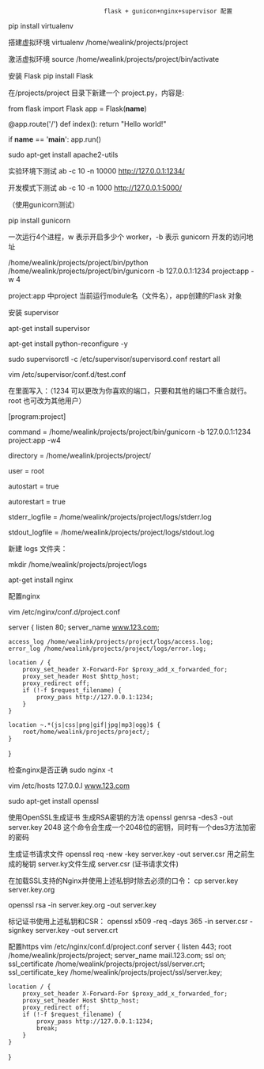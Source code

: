                                flask + gunicon+nginx+supervisor 配置


pip install virtualenv

搭建虚拟环境
 virtualenv /home/wealink/projects/project

激活虚拟环境
source /home/wealink/projects/project/bin/activate


安装 Flask
pip install Flask

在/projects/project 目录下新建一个 project.py，内容是:

from flask import Flask
app = Flask(__name__)

@app.route('/')
def index():
    return "Hello world!"

if __name__ == '__main__':
    app.run()



sudo apt-get install apache2-utils 

实验环境下测试
 ab -c 10 -n 10000 http://127.0.0.1:1234/

开发模式下测试
ab -c 10 -n 1000 http://127.0.0.1:5000/

（使用gunicorn测试）

pip install gunicorn

一次运行4个进程，w 表示开启多少个 worker，-b 表示 gunicorn 开发的访问地址

/home/wealink/projects/project/bin/python    /home/wealink/projects/project/bin/gunicorn -b 127.0.0.1:1234 project:app -w 4

project:app  中project 当前运行module名（文件名），app创建的Flask 对象


安装 supervisor

apt-get install supervisor

apt-get install python-reconfigure  -y

sudo supervisorctl -c /etc/supervisor/supervisord.conf restart all



vim /etc/supervisor/conf.d/test.conf 

在里面写入：（1234 可以更改为你喜欢的端口，只要和其他的端口不重合就行。root 也可改为其他用户）

[program:project]

command = /home/wealink/projects/project/bin/gunicorn -b 127.0.0.1:1234 project:app -w4

directory = /home/wealink/projects/project/

user = root

autostart = true

autorestart = true

stderr_logfile = /home/wealink/projects/project/logs/stderr.log

stdout_logfile = /home/wealink/projects/project/logs/stdout.log


新建 logs 文件夹：

mkdir /home/wealink/projects/project/logs



apt-get install nginx

配置nginx

vim /etc/nginx/conf.d/project.conf

server {
    listen 80;
    server_name  www.123.com;

    access_log /home/wealink/projects/project/logs/access.log;
    error_log /home/wealink/projects/project/logs/error.log;

    location / {
        proxy_set_header X-Forward-For $proxy_add_x_forwarded_for;
        proxy_set_header Host $http_host;
        proxy_redirect off;
        if (!-f $request_filename) {
            proxy_pass http://127.0.0.1:1234;
        }
    }

    location ~.*(js|css|png|gif|jpg|mp3|ogg)$ {
        root/home/wealink/projects/project/;
    }
}

检查nginx是否正确
sudo nginx -t


vim /etc/hosts
127.0.0.l  www.123.com
 

sudo apt-get  install openssl

使用OpenSSL生成证书
生成RSA密钥的方法
 openssl genrsa -des3 -out server.key 2048 
这个命令会生成一个2048位的密钥，同时有一个des3方法加密的密码

生成证书请求文件
openssl req -new -key server.key -out server.csr
用之前生成的秘钥 server.ky文件生成 server.csr (证书请求文件)

在加载SSL支持的Nginx并使用上述私钥时除去必须的口令：
cp server.key server.key.org
 
openssl rsa -in server.key.org -out server.key 


标记证书使用上述私钥和CSR：
openssl x509 -req -days 365 -in server.csr -signkey server.key -out server.crt



配置https
vim /etc/nginx/conf.d/project.conf
server {
    listen 443;
    root /home/wealink/projects/project;
    server_name mail.123.com;
    ssl on;
    ssl_certificate /home/wealink/projects/project/ssl/server.crt;
    ssl_certificate_key /home/wealink/projects/project/ssl/server.key;


    location / {
        proxy_set_header X-Forward-For $proxy_add_x_forwarded_for;
        proxy_set_header Host $http_host;
        proxy_redirect off;
        if (!-f $request_filename) {
            proxy_pass http://127.0.0.1:1234;
            break;
        }
    }

}


















